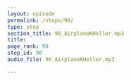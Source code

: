 ```yaml
---
layout: episode
permalink: /stops/90/
type: stop
section_title: 90_AirplaneKHeller.mp3
title: 
page_rank: 90
stop_id: 90
audio_file: 90_AirplaneKHeller.mp3

---
```

